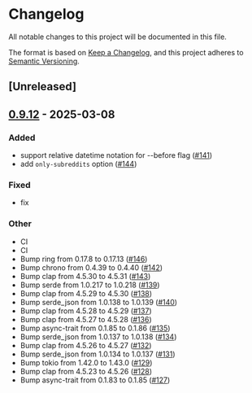 # Changelog

All notable changes to this project will be documented in this file.

The format is based on [Keep a Changelog](https://keepachangelog.com/en/1.0.0/),
and this project adheres to [Semantic Versioning](https://semver.org/spec/v2.0.0.html).

## [Unreleased]

## [0.9.12](https://github.com/BootsSiR/shreddit/compare/v0.9.11...v0.9.12) - 2025-03-08

### Added

- support relative datetime notation for --before flag ([#141](https://github.com/BootsSiR/shreddit/pull/141))
- add `only-subreddits` option ([#144](https://github.com/BootsSiR/shreddit/pull/144))

### Fixed

- fix

### Other

- CI
- CI
- Bump ring from 0.17.8 to 0.17.13 ([#146](https://github.com/BootsSiR/shreddit/pull/146))
- Bump chrono from 0.4.39 to 0.4.40 ([#142](https://github.com/BootsSiR/shreddit/pull/142))
- Bump clap from 4.5.30 to 4.5.31 ([#143](https://github.com/BootsSiR/shreddit/pull/143))
- Bump serde from 1.0.217 to 1.0.218 ([#139](https://github.com/BootsSiR/shreddit/pull/139))
- Bump clap from 4.5.29 to 4.5.30 ([#138](https://github.com/BootsSiR/shreddit/pull/138))
- Bump serde_json from 1.0.138 to 1.0.139 ([#140](https://github.com/BootsSiR/shreddit/pull/140))
- Bump clap from 4.5.28 to 4.5.29 ([#137](https://github.com/BootsSiR/shreddit/pull/137))
- Bump clap from 4.5.27 to 4.5.28 ([#136](https://github.com/BootsSiR/shreddit/pull/136))
- Bump async-trait from 0.1.85 to 0.1.86 ([#135](https://github.com/BootsSiR/shreddit/pull/135))
- Bump serde_json from 1.0.137 to 1.0.138 ([#134](https://github.com/BootsSiR/shreddit/pull/134))
- Bump clap from 4.5.26 to 4.5.27 ([#132](https://github.com/BootsSiR/shreddit/pull/132))
- Bump serde_json from 1.0.134 to 1.0.137 ([#131](https://github.com/BootsSiR/shreddit/pull/131))
- Bump tokio from 1.42.0 to 1.43.0 ([#129](https://github.com/BootsSiR/shreddit/pull/129))
- Bump clap from 4.5.23 to 4.5.26 ([#128](https://github.com/BootsSiR/shreddit/pull/128))
- Bump async-trait from 0.1.83 to 0.1.85 ([#127](https://github.com/BootsSiR/shreddit/pull/127))
